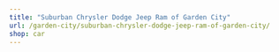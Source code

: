 ```yaml
---
title: "Suburban Chrysler Dodge Jeep Ram of Garden City"
url: /garden-city/suburban-chrysler-dodge-jeep-ram-of-garden-city/
shop: car
---
```

